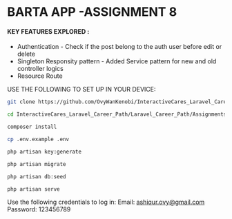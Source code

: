 
# BARTA APP -ASSIGNMENT 8

#### KEY FEATURES EXPLORED :
* Authentication - Check if the post belong to the auth user before edit or delete
* Singleton Responsity pattern - Added Service pattern for new and old controller logics
* Resource Route

USE THE FOLLOWING TO SET UP IN YOUR DEVICE:

```bash
git clone https://github.com/OvyWanKenobi/InteractiveCares_Laravel_Career_Path.git
```

```bash
cd InteractiveCares_Laravel_Career_Path/Laravel_Career_Path/Assignments/Assignment_8_Barta_App
```

```bash
composer install
```

```bash
cp .env.example .env
```

```bash
php artisan key:generate
```

```bash
php artisan migrate
```

```bash
php artisan db:seed
```

```bash
php artisan serve
```

Use the following credentials to log in:
Email: ashiqur.ovy@gmail.com
Password: 123456789
